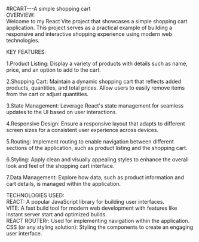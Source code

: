 #RCART---A simple shopping cart<br>
OVERVIEW:
<BR>
Welcome to my React Vite project that showcases a simple shopping cart application. This project serves as a practical example of building a responsive and interactive shopping experience using modern web technologies.<BR>

KEY FEATURES:<BR>

1.Product Listing: Display a variety of products with details such as name, price, and an option to add to the cart.<BR>

2.Shopping Cart: Maintain a dynamic shopping cart that reflects added products, quantities, and total prices.
Allow users to easily remove items from the cart or adjust quantities.<BR>

3.State Management: Leverage React's state management for seamless updates to the UI based on user interactions.<BR>

4.Responsive Design: Ensure a responsive layout that adapts to different screen sizes for a consistent user experience across devices.<BR>

5.Routing: Implement routing to enable navigation between different sections of the application, such as product listing and the shopping cart.<BR>

6.Styling: Apply clean and visually appealing styles to enhance the overall look and feel of the shopping cart interface.<BR>

7.Data Management: Explore how data, such as product information and cart details, is managed within the application.<BR>

TECHNOLOGIES USED:<BR>
REACT: A popular JavaScript library for building user interfaces.<BR>
VITE: A fast build tool for modern web development with features like instant server start and optimized builds.<BR>
REACT ROUTERr: Used for implementing navigation within the application.<BR>
CSS (or any styling solution): Styling the components to create an engaging user interface.<BR>
